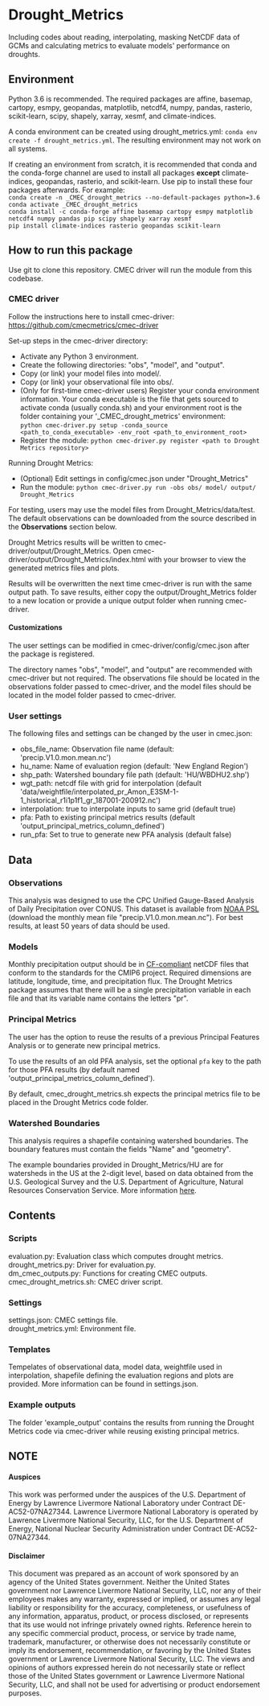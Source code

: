 # Drought_Metrics
Including codes about reading, interpolating, masking NetCDF data of GCMs and calculating metrics to evaluate models' performance on droughts.

## Environment
Python 3.6 is recommended. The required packages are affine, basemap, cartopy, esmpy, geopandas, matplotlib, netcdf4, numpy, pandas, rasterio, scikit-learn, scipy, shapely, xarray, xesmf, and climate-indices.

A conda environment can be created using drought_metrics.yml:
`conda env create -f drought_metrics.yml`. The resulting environment may not work on all systems. 

If creating an environment from scratch, it is recommended that conda and the conda-forge channel are used to install all packages **except** climate-indices, geopandas, rasterio, and scikit-learn. Use pip to install these four packages afterwards. For example:  
`conda create -n _CMEC_drought_metrics --no-default-packages python=3.6`  
`conda activate _CMEC_drought_metrics`  
`conda install -c conda-forge affine basemap cartopy esmpy matplotlib netcdf4 numpy pandas pip scipy shapely xarray xesmf`  
`pip install climate-indices rasterio geopandas scikit-learn`  

## How to run this package
Use git to clone this repository. CMEC driver will run the module from this codebase.

### CMEC driver
Follow the instructions here to install cmec-driver: https://github.com/cmecmetrics/cmec-driver  

Set-up steps in the cmec-driver directory:
- Activate any Python 3 environment.
- Create the following directories: "obs", "model", and "output".
- Copy (or link) your model files into model/.
- Copy (or link) your observational file into obs/.
- (Only for first-time cmec-driver users) Register your conda environment information. Your conda executable is the file that gets sourced to activate conda (usually conda.sh) and your environment root is the folder containing your '\_CMEC_drought_metrics' environment:  
`python cmec-driver.py setup -conda_source <path_to_conda_executable> -env_root <path_to_environment_root>`  
- Register the module:
  `python cmec-driver.py register <path to Drought Metrics repository>`  

Running Drought Metrics:
- (Optional) Edit settings in config/cmec.json under "Drought_Metrics"
- Run the module:
`python cmec-driver.py run -obs obs/ model/ output/ Drought_Metrics`

For testing, users may use the model files from Drought_Metrics/data/test. The default observations can be downloaded from the source described in the **Observations** section below.

Drought Metrics results will be written to cmec-driver/output/Drought_Metrics. Open cmec-driver/output/Drought_Metrics/index.html with your browser to view the generated metrics files and plots.

Results will be overwritten the next time cmec-driver is run with the same output path. To save results, either copy the output/Drought_Metrics folder to a new location or provide a unique output folder when running cmec-driver.

#### Customizations
The user settings can be modified in cmec-driver/config/cmec.json after the package is registered.

The directory names "obs", "model", and "output" are recommended with cmec-driver but not required. The observations file should be located in the observations folder passed to cmec-driver, and the model files should be located in the model folder passed to cmec-driver.

### User settings
The following files and settings can be changed by the user in cmec.json:
- obs_file_name: Observation file name (default: 'precip.V1.0.mon.mean.nc')
- hu_name: Name of evaluation region (default: 'New England Region')
- shp_path: Watershed boundary file path (default: 'HU/WBDHU2.shp')
- wgt_path: netcdf file with grid for interpolation (default 'data/weightfile/interpolated_pr_Amon_E3SM-1-1_historical_r1i1p1f1_gr_187001-200912.nc')
- interpolation: true to interpolate inputs to same grid (default true)
- pfa: Path to existing principal metrics results (default 'output_principal_metrics_column_defined')
- run_pfa: Set to true to generate new PFA analysis (default false)

## Data

### Observations
This analysis was designed to use the CPC Unified Gauge-Based Analysis of Daily Precipitation over CONUS. This dataset is available from [NOAA PSL](https://psl.noaa.gov/data/gridded/data.unified.daily.conus.html) (download the monthly mean file "precip.V1.0.mon.mean.nc"). For best results, at least 50 years of data should be used.

### Models
Monthly precipitation output should be in [CF-compliant](https://cfconventions.org/) netCDF files that conform to the standards for the CMIP6 project. Required dimensions are latitude, longitude, time, and precipitation flux. The Drought Metrics package assumes that there will be a single precipitation variable in each file and that its variable name contains the letters "pr".

### Principal Metrics
The user has the option to reuse the results of a previous Principal Features Analysis or to generate new principal metrics.

To use the results of an old PFA analysis, set the optional `pfa` key to the path for those PFA results (by default named 'output_principal_metrics_column_defined').

By default, cmec_drought_metrics.sh expects the principal metrics file to be placed in the Drought Metrics code folder.

### Watershed Boundaries
This analysis requires a shapefile containing watershed boundaries. The boundary features must contain the fields "Name" and "geometry".

The example boundaries provided in Drought_Metrics/HU are for watersheds in the US at the 2-digit level, based on data obtained from the U.S. Geological Survey and the U.S. Department of Agriculture, Natural Resources Conservation Service. More information [here](https://www.usgs.gov/core-science-systems/ngp/national-hydrography/watershed-boundary-dataset?qt-science_support_page_related_con=4#qt-science_support_page_related_con).

## Contents
### Scripts 
evaluation.py: Evaluation class which computes drought metrics.  
drought_metrics.py: Driver for evaluation.py.  
dm_cmec_outputs.py: Functions for creating CMEC outputs.  
cmec_drought_metrics.sh: CMEC driver script. 

### Settings
settings.json: CMEC settings file.  
drought_metrics.yml: Environment file. 

### Templates
Tempelates of observational data, model data, weightfile used in interpolation, shapefile defining the evaluation regions and plots are provided. More information can be found in settings.json.

### Example outputs
The folder 'example_output' contains the results from running the Drought Metrics code via cmec-driver while reusing existing principal metrics.

## NOTE

#### Auspices
This work was performed under the auspices of the U.S. Department of Energy by Lawrence Livermore National Laboratory under Contract DE-AC52-07NA27344. Lawrence Livermore National Laboratory is operated by Lawrence Livermore National Security, LLC, for the U.S. Department of Energy, National Nuclear Security Administration under Contract DE-AC52-07NA27344.

#### Disclaimer
This document was prepared as an account of work sponsored by an agency of the United States government. Neither the United States government nor Lawrence Livermore National Security, LLC, nor any of their employees makes any warranty, expressed or implied, or assumes any legal liability or responsibility for the accuracy, completeness, or usefulness of any information, apparatus, product, or process disclosed, or represents that its use would not infringe privately owned rights. Reference herein to any specific commercial product, process, or service by trade name, trademark, manufacturer, or otherwise does not necessarily constitute or imply its endorsement, recommendation, or favoring by the United States government or Lawrence Livermore National Security, LLC. The views and opinions of authors expressed herein do not necessarily state or reflect those of the United States government or Lawrence Livermore National Security, LLC, and shall not be used for advertising or product endorsement purposes.
